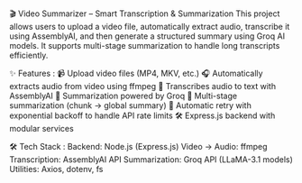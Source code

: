 🎬 Video Summarizer – Smart Transcription & Summarization
This project allows users to upload a video file, automatically extract audio, transcribe it using AssemblyAI, and then generate a structured summary using Groq AI models.
It supports multi-stage summarization to handle long transcripts efficiently.

✨ Features :
📹 Upload video files (MP4, MKV, etc.)
🎧 Automatically extracts audio from video using ffmpeg
📝 Transcribes audio to text with AssemblyAI
🤖 Summarization powered by Groq 
📑 Multi-stage summarization (chunk → global summary)
🔄 Automatic retry with exponential backoff to handle API rate limits
🛠️ Express.js backend with modular services

🛠️ Tech Stack :
Backend: Node.js (Express.js)
Video → Audio: ffmpeg
Transcription: AssemblyAI API
Summarization: Groq API (LLaMA-3.1 models)
Utilities: Axios, dotenv, fs
